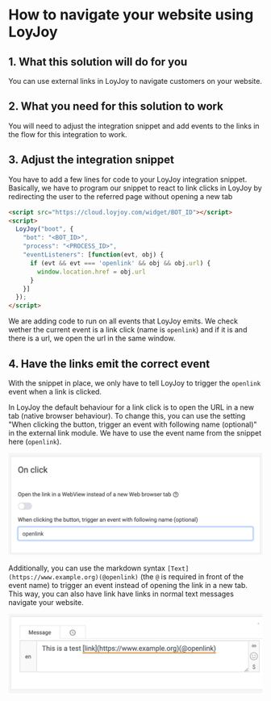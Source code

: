 # How to navigate your website using LoyJoy

## 1. What this solution will do for you

You can use external links in LoyJoy to navigate customers on your website.

## 2. What you need for this solution to work

You will need to adjust the integration snippet and add events to the links
in the flow for this integration to work.

## 3. Adjust the integration snippet

You have to add a few lines for code to your LoyJoy integration snippet.
Basically, we have to program our snippet to react to link clicks in LoyJoy
by redirecting the user to the referred page without opening a new tab

```html
<script src="https://cloud.loyjoy.com/widget/BOT_ID"></script>
<script>
  LoyJoy("boot", {
    "bot": "<BOT_ID>",
    "process": "<PROCESS_ID>",
    "eventListeners": [function(evt, obj) {
      if (evt && evt === 'openlink' && obj && obj.url) {
        window.location.href = obj.url
      }
    }]
  });
</script>
```

We are adding code to run on all events that LoyJoy emits. We check wether the
current event is a link click (name is `openlink`) and if it is and there is a
url, we open the url in the same window.

## 4. Have the links emit the correct event

With the snippet in place, we only have to tell LoyJoy to trigger the `openlink`
event when a link is clicked.

In LoyJoy the default behaviour for a link click is to open the URL in a new
tab (native browser behaviour). To change this, you can use the setting
"When clicking the button, trigger an event with following name (optional)"
in the external link module. We have to use the event name from the snippet here
(`openlink`).

<p align="center">
  <img src="navigate_website/external_link.png" alt="External link module triggering an event" title="External link module triggering an event" width="800"/>
</p>

Additionally, you can use the markdown syntax
`[Text](https://www.example.org)(@openlink)` (the `@` is required in front of
the event name) to trigger an event instead of opening the link in a new tab.
This way, you can also have link have links in normal text messages navigate
your website.

<p align="center">
  <img src="navigate_website/text_link.png" alt="Text link triggering an event" title="Text link triggering an event" width="800"/>
</p>
